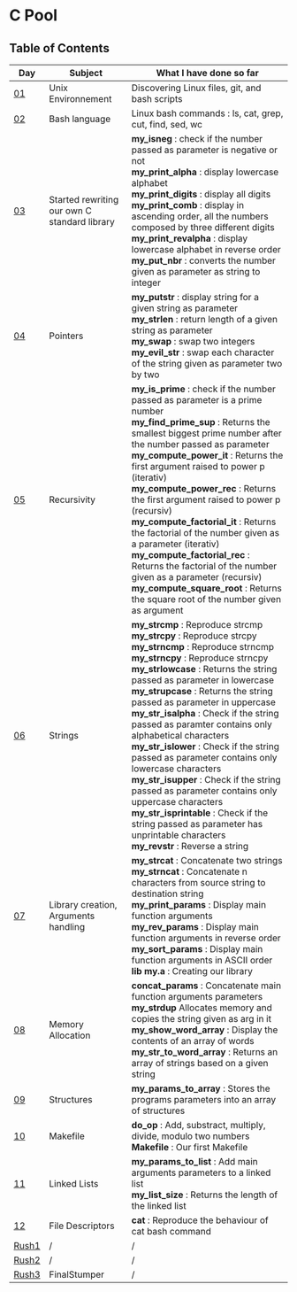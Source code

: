 # C Pool

## Table of Contents

| Day | Subject | What I have done so far |
| -   | ------- | ----------------------- |
| [01](./CPool_Day01_2018)  | Unix Environnement | Discovering Linux files, git, and bash scripts |
| [02](./CPool_Day02_2018)  | Bash language | Linux bash commands : ls, cat, grep, cut, find, sed, wc|
| [03](./CPool_Day03_2018)  | Started rewriting <br> our own C standard library | __my_isneg__ : check if the number passed as parameter is negative or not <br>  __my_print_alpha__ : display lowercase alphabet <br>__my_print_digits__ : display all digits<br>__my_print_comb__ : display in ascending order, all the numbers composed by three different digits<br>__my_print_revalpha__ : display lowercase alphabet in reverse order<br> __my_put_nbr__ : converts the number given as parameter as string to integer
| [04](./CPool_Day04_2018)  | Pointers | __my_putstr__ : display string for a given string as parameter <br> __my_strlen__ : return length of a given string as parameter <br> __my_swap__ : swap two integers <br> __my_evil_str__ : swap each character of the string given as parameter two by two |
| [05](./CPool_Day05_2018)  | Recursivity | __my_is_prime__ : check if the number passed as parameter is a prime number<br> __my_find_prime_sup__ : Returns the smallest biggest prime number after the number passed as parameter <br> __my_compute_power_it__ : Returns the first argument raised to power p (iterativ) <br> __my_compute_power_rec__ : Returns the first argument raised to power p (recursiv)<br> __my_compute_factorial_it__ : Returns the factorial of the number given as a parameter (iterativ) <br> __my_compute_factorial_rec__ : Returns the factorial of the number given as a parameter (recursiv) <br> __my_compute_square_root__ : Returns the square root of the number given as argument |
| [06](./CPool_Day06_2018) | Strings | __my_strcmp__ : Reproduce strcmp <br> __my_strcpy__ : Reproduce strcpy <br> __my_strncmp__ : Reproduce strncmp <br> __my_strncpy__ : Reproduce strncpy <br> __my_strlowcase__ : Returns the string passed as parameter in lowercase <br> __my_strupcase__ : Returns the string passed as parameter in uppercase <br> __my_str_isalpha__ : Check if the string passed as paramter contains only alphabetical characters <br> __my_str_islower__ : Check if the string passed as parameter contains only lowercase characters <br> __my_str_isupper__ : Check if the string passed as parameter contains only uppercase characters <br> __my_str_isprintable__ : Check if the string passed as parameter has unprintable characters <br> __my_revstr__ : Reverse a string |
| [07](./CPool_Day07_2018)  | Library creation, Arguments handling | __my_strcat__ : Concatenate two strings <br> __my_strncat__ : Concatenate n characters from source string to destination string<br> __my_print_params__ : Display main function arguments <br> __my_rev_params__ : Display main function arguments in reverse order<br> __my_sort_params__ : Display main function arguments in ASCII order<br> __lib my.a__ : Creating our library |
| [08](./CPool_Day08_2018)  | Memory Allocation | __concat_params__ : Concatenate main function arguments parameters <br> __my_strdup__ Allocates memory and copies the string given as arg in it <br> __my_show_word_array__ : Display the contents of an array of words <br> __my_str_to_word_array__ : Returns an array of strings based on a given string |
| [09](./CPool_Day09_2018)  | Structures | __my_params_to_array__ : Stores the programs parameters into an array of structures |
| [10](./CPool_Day10_2018)  | Makefile | __do_op__ : Add, substract, multiply, divide, modulo two numbers <br> __Makefile__ : Our first Makefile |
| [11](./CPool_Day11_2018)  | Linked Lists | __my_params_to_list__ : Add main arguments parameters to a linked list <br> __my_list_size__ : Returns the length of the linked list |
| [12](./CPool_Day12_2018)  | File Descriptors | __cat__ : Reproduce the behaviour of cat bash command |
| [Rush1](./CPool_rush1_2018)  | / | / |
| [Rush2](./CPool_rush2_2018)  | / | / |
| [Rush3](./CPool_rush3_2018)  | FinalStumper | / |
